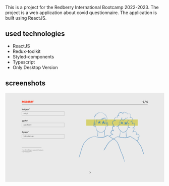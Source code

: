 This is a project for the Redberry International Bootcamp 2022-2023. The project is a web application about covid questionnaire. The application is built using ReactJS.

## used technologies

- ReactJS
- Redux-toolkit
- Styled-components
- Typescript
- Only Desktop Version

## screenshots

![](./public/firstpage.png)
